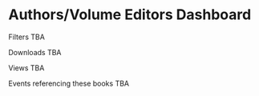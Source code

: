 Authors/Volume Editors Dashboard
==================================

Filters
TBA

Downloads 
TBA

Views
TBA

Events referencing these books
TBA